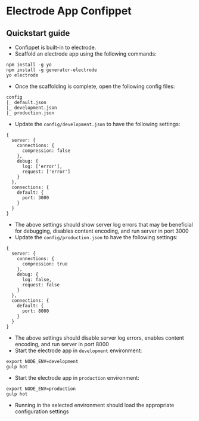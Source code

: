 # Electrode App Confippet 

## Quickstart guide

- Confippet is built-in to electrode. 
- Scaffold an electrode app using the following commands: 

```
npm install -g yo
npm install -g generator-electrode
yo electrode
```

- Once the scaffolding is complete, open the following config files: 

```
config
|_ default.json
|_ development.json
|_ production.json
```

- Update the `config/development.json` to have the following settings: 

```
{
  server: {
    connections: {
      compression: false
    },
    debug: {
      log: ['error'],
      request: ['error']
    }
  },
  connections: {
    default: {
      port: 3000
    }
  }
}
```

-  The above settings should show server log errors that may be beneficial for debugging, disables content encoding, and run server in port 3000
- Update the `config/production.json` to have the following settings: 

```
{
  server: {
    connections: {
      compression: true
    },
    debug: {
      log: false,
      request: false
    }
  },
  connections: {
    default: {
      port: 8000
    }
  }
}
```

-  The above settings should disable server log errors, enables content encoding, and run server in port 8000
- Start the electrode app in `development` environment: 

```
export NODE_ENV=development
gulp hot
```

- Start the electrode app in `production` environment: 

```
export NODE_ENV=production
gulp hot
```

- Running in the selected environment should load the appropriate configuration settings
